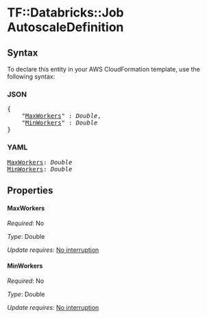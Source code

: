 # TF::Databricks::Job AutoscaleDefinition

## Syntax

To declare this entity in your AWS CloudFormation template, use the following syntax:

### JSON

<pre>
{
    "<a href="#maxworkers" title="MaxWorkers">MaxWorkers</a>" : <i>Double</i>,
    "<a href="#minworkers" title="MinWorkers">MinWorkers</a>" : <i>Double</i>
}
</pre>

### YAML

<pre>
<a href="#maxworkers" title="MaxWorkers">MaxWorkers</a>: <i>Double</i>
<a href="#minworkers" title="MinWorkers">MinWorkers</a>: <i>Double</i>
</pre>

## Properties

#### MaxWorkers

_Required_: No

_Type_: Double

_Update requires_: [No interruption](https://docs.aws.amazon.com/AWSCloudFormation/latest/UserGuide/using-cfn-updating-stacks-update-behaviors.html#update-no-interrupt)

#### MinWorkers

_Required_: No

_Type_: Double

_Update requires_: [No interruption](https://docs.aws.amazon.com/AWSCloudFormation/latest/UserGuide/using-cfn-updating-stacks-update-behaviors.html#update-no-interrupt)


